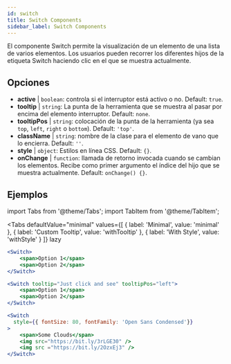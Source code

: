 ```yaml
---
id: switch
title: Switch Components
sidebar_label: Switch Components
---
```


El componente Switch permite la visualización de un elemento de una lista de varios elementos. Los usuarios pueden recorrer los diferentes hijos de la etiqueta Switch haciendo clic en el que se muestra actualmente.

## Opciones

* __active__ | `boolean`: controla si el interruptor está activo o no. Default: `true`.
* __tooltip__ | `string`: La punta de la herramienta que se muestra al pasar por encima del elemento interruptor. Default: `none`.
* __tooltipPos__ | `string`: colocación de la punta de la herramienta (ya sea `top`, `left`, `right` o `bottom`). Default: `'top'`.
* __className__ | `string`: nombre de la clase para el elemento de vano que lo encierra. Default: `''`.
* __style__ | `object`: Estilos en línea CSS. Default: `{}`.
* __onChange__ | `function`: llamada de retorno invocada cuando se cambian los elementos. Recibe como primer argumento el índice del hijo que se muestra actualmente. Default: `onChange() {}`.


## Ejemplos

import Tabs from '@theme/Tabs';
import TabItem from '@theme/TabItem';

<Tabs
    defaultValue="minimal"
    values={[
        { label: 'Minimal', value: 'minimal' },
        { label: 'Custom Tooltip', value: 'withTooltip' },
        { label: 'With Style', value: 'withStyle' }
    ]}
    lazy
>

<TabItem value="minimal">

```jsx live
<Switch>
    <span>Option 1</span>
    <span>Option 2</span>
</Switch>
```

</TabItem>

<TabItem value="withTooltip">

```jsx live
<Switch tooltip="Just click and see" tooltipPos="left">
    <span>Option 1</span>
    <span>Option 2</span>
</Switch>
```

</TabItem>

<TabItem value="withStyle">

```jsx live
<Switch  
  style={{ fontSize: 80, fontFamily: 'Open Sans Condensed'}} 
>
    <span>Some Clouds</span>
    <img src="https://bit.ly/3rLGE30" />
    <img src ="https://bit.ly/2OzxEj3" />
</Switch>
```

</TabItem>

</Tabs>
